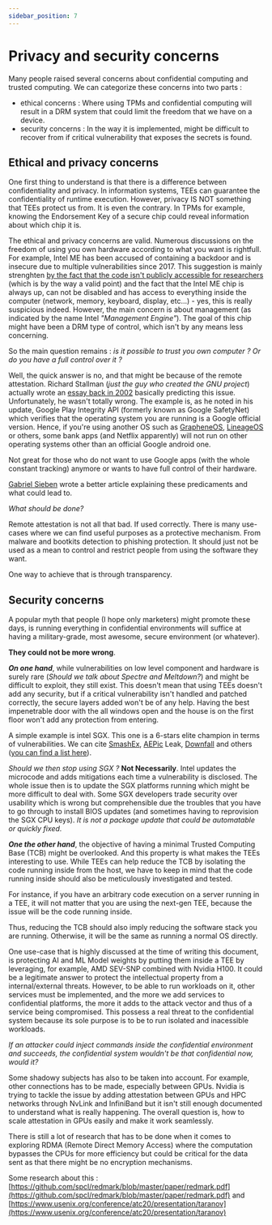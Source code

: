 ```yaml
---
sidebar_position: 7
---
```



# Privacy and security concerns

Many people raised several concerns about confidential computing and trusted computing. We can categorize these concerns into two parts :
- ethical concerns : Where using TPMs and confidential computing will result in a DRM system that could limit the freedom that we have on a device. 
- security concerns : In the way it is implemented, might be difficult to recover from if critical vulnerability that exposes the secrets is found. 

## Ethical and privacy concerns 

One first thing to understand is that there is a difference between confidentiality and privacy. In information systems, TEEs can guarantee the confidentiality of runtime execution. However, privacy IS NOT something that TEEs protect us from. It is even the contrary. In TPMs for example, knowing the Endorsement Key of a secure chip could reveal information about which chip it is. 

The ethical and privacy concerns are valid. Numerous discussions on the freedom of using you own hardware according to what you want is rightfull. For example, Intel ME has been accused of containing a backdoor and is insecure due to multiple vulnerabilities since 2017. This suggestion is mainly strenghten [by the fact that the code isn't publicly accessible for researchers](https://blog.thenewoil.org/the-not-so-scary-truth-behind-intel-me) (which is by the way a valid point) and the fact that the Intel ME chip is always up, can not be disabled and has access to everything inside the computer (network, memory, keyboard, display, etc...) - yes, this is really suspicious indeed. However, the main concern is about management (as indicated by the name Intel *"Management Engine"*). The goal of this chip might have been a DRM type of control, which isn't by any means less concerning.

So the main question remains : *is it possible to trust you own computer ? Or do you have a full control over it ?* 

Well, the quick answer is no, and that might be because of the remote attestation. 
Richard Stallman (*just the guy who created the GNU project*) actually wrote an [essay back in 2002](https://www.gnu.org/philosophy/can-you-trust.en.html) basically predicting this issue. Unfortunately, he wasn't totally wrong. The example is, as he noted in his update, Google Play Integrity API (formerly known as Google SafetyNet) which verifies that the operating system you are running is a Google official version. Hence, if you're using another OS such as [GrapheneOS](https://grapheneos.org/articles/attestation-compatibility-guide), [LineageOS](https://lineageos.org/PlayIntegrity/) or others, some bank apps (and Netflix apparently) will not run on other operating systems other than an official Google android one. 

Not great for those who do not want to use Google apps (with the whole constant tracking) anymore or wants to have full control of their hardware. 

[Gabriel Sieben](https://gabrielsieben.tech/2022/07/29/remote-assertion-is-coming-back-how-much-freedom-will-it-take/) wrote a better article explaining these predicaments and what could lead to. 

*What should be done?*

Remote attestation is not all that bad. If used correctly. 
There is many use-cases where we can find useful purposes as a protective mechanism. From malware and bootkits detection to phishing protection. It should just not be used as a mean to control and restrict people from using the software they want. 

One way to achieve that is through transparency. 


## Security concerns

A popular myth that people (I hope only marketers) might promote these days, is running everything in confidential environments will suffice at having a military-grade, most awesome, secure environment (or whatever). 

**They could not be more wrong**. 


***On one hand***, while vulnerabilities on low level component and hardware is surely rare (*Should we talk about Spectre and Meltdown?*) and might be difficult to exploit, they still exist. This doesn't mean that using TEEs doesn't add any security, but if a critical vulnerability isn't handled and patched correctly, the secure layers added won't be of any help. Having the best impenetrable door with the all windows open and the house is on the first floor won't add any protection from entering. 

A simple example is intel SGX. This one is a 6-stars elite champion in terms of vulnerabilities. We can cite [SmashEx](https://jasonyu1996.github.io/SmashEx/), [AEPic](https://aepicleak.com/) Leak, [Downfall](https://downfall.page/) and others ([you can find a list here](https://sgx.fail/)). 

*Should we then stop using SGX ?* **Not Necessarily**. Intel updates the microcode and adds mitigations each time a vulnerability is disclosed. The whole issue then is to update the SGX platforms running which might be more difficult to deal with. Some SGX developers trade security over usability which is wrong but comprehensible due the troubles that you have to go through to install BIOS updates (and sometimes having to reprovision the SGX CPU keys). *It is not a package update that could be automatable or quickly fixed.* 

***One the other hand***, the objective of having a minimal Trusted Computing Base (TCB) might be overlooked. And this property is what makes the TEEs interesting to use. 
While TEEs can help reduce the TCB by isolating the code running inside from the host, we have to keep in mind that the code running inside should also be meticulously investigated and tested. 

For instance, if you have an arbitrary code execution on a server running in a TEE, it will not matter that you are using the next-gen TEE, because the issue will be the code running inside. 

Thus, reducing the TCB should also imply reducing the software stack you are running. Otherwise, it will be the same as running a normal OS directly. 

One use-case that is highly discussed at the time of writing this document, is protecting AI and ML Model weights by putting them inside a TEE by leveraging, for example, AMD SEV-SNP combined with Nvidia H100. It could be a legitimate answer to protect the intellectual property from a internal/external threats. However, to be able to run workloads on it, other services must be implemented, and the more we add services to confidential platforms, the more it adds to the attack vector and thus of a service being compromised. This possess a real threat to the confidential system because its sole purpose is to be to run isolated and inacessible workloads. 

*If an attacker could inject commands inside the confidential environment and succeeds, the confidential system wouldn't be that confidential now, would it?* 





Some shadowy subjects has also to be taken into account. For example, other connections has to be made, especially between GPUs. Nvidia is trying to tackle the issue by adding attestation between GPUs and HPC networks through NvLink and InfiniBand but it isn't still enough documented to understand what is really happening. The overall question is, how to scale attestation in GPUs easily and make it work seamlessly.  

There is still a lot of research that has to be done when it comes to exploring RDMA (Remote Direct Memory Access) where the computation bypasses the CPUs for more efficiency but could be critical for the data sent as that there might be no encryption mechanisms.

Some research about this : [https://github.com/spcl/redmark/blob/master/paper/redmark.pdf](https://github.com/spcl/redmark/blob/master/paper/redmark.pdf) and [https://www.usenix.org/conference/atc20/presentation/taranov](https://www.usenix.org/conference/atc20/presentation/taranov)




